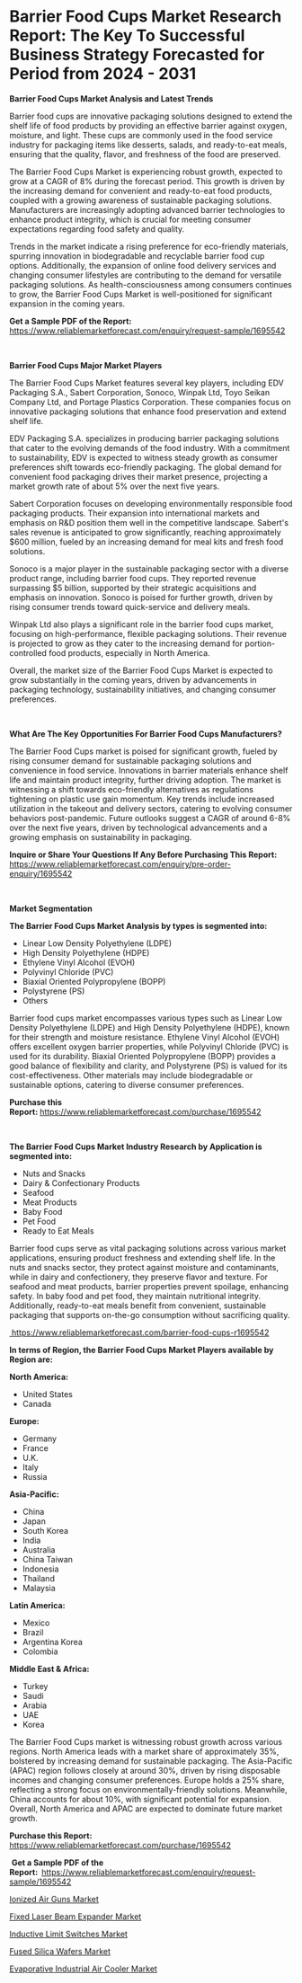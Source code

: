 <p><h1>Barrier Food Cups Market Research Report: The Key To Successful Business Strategy Forecasted for Period from 2024 - 2031</h1></p><p><strong>Barrier Food Cups Market Analysis and Latest Trends</strong></p>
<p><p>Barrier food cups are innovative packaging solutions designed to extend the shelf life of food products by providing an effective barrier against oxygen, moisture, and light. These cups are commonly used in the food service industry for packaging items like desserts, salads, and ready-to-eat meals, ensuring that the quality, flavor, and freshness of the food are preserved. </p><p>The Barrier Food Cups Market is experiencing robust growth, expected to grow at a CAGR of 8% during the forecast period. This growth is driven by the increasing demand for convenient and ready-to-eat food products, coupled with a growing awareness of sustainable packaging solutions. Manufacturers are increasingly adopting advanced barrier technologies to enhance product integrity, which is crucial for meeting consumer expectations regarding food safety and quality.</p><p>Trends in the market indicate a rising preference for eco-friendly materials, spurring innovation in biodegradable and recyclable barrier food cup options. Additionally, the expansion of online food delivery services and changing consumer lifestyles are contributing to the demand for versatile packaging solutions. As health-consciousness among consumers continues to grow, the Barrier Food Cups Market is well-positioned for significant expansion in the coming years.</p></p>
<p><strong>Get a Sample PDF of the Report:&nbsp;</strong> <a href="https://www.reliablemarketforecast.com/enquiry/request-sample/1695542?utm_campaign=1398&utm_medium=2&utm_source=Github&utm_content=ia&utm_term=19102024&utm_id=barrier-food-cups">https://www.reliablemarketforecast.com/enquiry/request-sample/1695542</a></p>
<p>&nbsp;</p>
<p><strong>Barrier Food Cups Major Market Players</strong></p>
<p><p>The Barrier Food Cups Market features several key players, including EDV Packaging S.A., Sabert Corporation, Sonoco, Winpak Ltd, Toyo Seikan Company Ltd, and Portage Plastics Corporation. These companies focus on innovative packaging solutions that enhance food preservation and extend shelf life.</p><p>EDV Packaging S.A. specializes in producing barrier packaging solutions that cater to the evolving demands of the food industry. With a commitment to sustainability, EDV is expected to witness steady growth as consumer preferences shift towards eco-friendly packaging. The global demand for convenient food packaging drives their market presence, projecting a market growth rate of about 5% over the next five years.</p><p>Sabert Corporation focuses on developing environmentally responsible food packaging products. Their expansion into international markets and emphasis on R&D position them well in the competitive landscape. Sabert's sales revenue is anticipated to grow significantly, reaching approximately $600 million, fueled by an increasing demand for meal kits and fresh food solutions.</p><p>Sonoco is a major player in the sustainable packaging sector with a diverse product range, including barrier food cups. They reported revenue surpassing $5 billion, supported by their strategic acquisitions and emphasis on innovation. Sonoco is poised for further growth, driven by rising consumer trends toward quick-service and delivery meals.</p><p>Winpak Ltd also plays a significant role in the barrier food cups market, focusing on high-performance, flexible packaging solutions. Their revenue is projected to grow as they cater to the increasing demand for portion-controlled food products, especially in North America.</p><p>Overall, the market size of the Barrier Food Cups Market is expected to grow substantially in the coming years, driven by advancements in packaging technology, sustainability initiatives, and changing consumer preferences.</p></p>
<p>&nbsp;</p>
<p><strong>What Are The Key Opportunities For Barrier Food Cups Manufacturers?</strong></p>
<p><p>The Barrier Food Cups market is poised for significant growth, fueled by rising consumer demand for sustainable packaging solutions and convenience in food service. Innovations in barrier materials enhance shelf life and maintain product integrity, further driving adoption. The market is witnessing a shift towards eco-friendly alternatives as regulations tightening on plastic use gain momentum. Key trends include increased utilization in the takeout and delivery sectors, catering to evolving consumer behaviors post-pandemic. Future outlooks suggest a CAGR of around 6-8% over the next five years, driven by technological advancements and a growing emphasis on sustainability in packaging.</p></p>
<p><strong>Inquire or Share Your Questions If Any Before Purchasing This Report:</strong> <a href="https://www.reliablemarketforecast.com/enquiry/pre-order-enquiry/1695542?utm_campaign=1398&utm_medium=2&utm_source=Github&utm_content=ia&utm_term=19102024&utm_id=barrier-food-cups">https://www.reliablemarketforecast.com/enquiry/pre-order-enquiry/1695542</a></p>
<p>&nbsp;</p>
<p><strong>Market Segmentation</strong></p>
<p><strong>The Barrier Food Cups Market Analysis by types is segmented into:</strong></p>
<p><ul><li>Linear Low Density Polyethylene (LDPE)</li><li>High Density Polyethylene (HDPE)</li><li>Ethylene Vinyl Alcohol (EVOH)</li><li>Polyvinyl Chloride (PVC)</li><li>Biaxial Oriented Polypropylene (BOPP)</li><li>Polystyrene (PS)</li><li>Others</li></ul></p>
<p><p>Barrier food cups market encompasses various types such as Linear Low Density Polyethylene (LDPE) and High Density Polyethylene (HDPE), known for their strength and moisture resistance. Ethylene Vinyl Alcohol (EVOH) offers excellent oxygen barrier properties, while Polyvinyl Chloride (PVC) is used for its durability. Biaxial Oriented Polypropylene (BOPP) provides a good balance of flexibility and clarity, and Polystyrene (PS) is valued for its cost-effectiveness. Other materials may include biodegradable or sustainable options, catering to diverse consumer preferences.</p></p>
<p><strong>Purchase this Report:&nbsp;</strong><a href="https://www.reliablemarketforecast.com/purchase/1695542?utm_campaign=1398&utm_medium=2&utm_source=Github&utm_content=ia&utm_term=19102024&utm_id=barrier-food-cups">https://www.reliablemarketforecast.com/purchase/1695542</a></p>
<p>&nbsp;</p>
<p><strong>The Barrier Food Cups Market Industry Research by Application is segmented into:</strong></p>
<p><ul><li>Nuts and Snacks</li><li>Dairy & Confectionary Products</li><li>Seafood</li><li>Meat Products</li><li>Baby Food</li><li>Pet Food</li><li>Ready to Eat Meals</li></ul></p>
<p><p>Barrier food cups serve as vital packaging solutions across various market applications, ensuring product freshness and extending shelf life. In the nuts and snacks sector, they protect against moisture and contaminants, while in dairy and confectionery, they preserve flavor and texture. For seafood and meat products, barrier properties prevent spoilage, enhancing safety. In baby food and pet food, they maintain nutritional integrity. Additionally, ready-to-eat meals benefit from convenient, sustainable packaging that supports on-the-go consumption without sacrificing quality.</p></p>
<p><a href="https://www.reliablemarketforecast.com/barrier-food-cups-r1695542?utm_campaign=1398&utm_medium=2&utm_source=Github&utm_content=ia&utm_term=19102024&utm_id=barrier-food-cups">&nbsp;https://www.reliablemarketforecast.com/barrier-food-cups-r1695542</a></p>
<p><strong>In terms of Region, the Barrier Food Cups Market Players available by Region are:</strong></p>
<p>
    <p> <strong> North America: </strong>
        <ul>
            <li>United States</li>
            <li>Canada</li>
        </ul>
        </p> 
    <p> <strong> Europe: </strong>
        <ul>
            <li>Germany</li>
            <li>France</li>
            <li>U.K.</li>
            <li>Italy</li>
            <li>Russia</li>
        </ul>
        </p> 
    <p> <strong> Asia-Pacific: </strong>
        <ul>
            <li>China</li>
            <li>Japan</li>
            <li>South Korea</li>
            <li>India</li>
            <li>Australia</li>
            <li>China Taiwan</li>
            <li>Indonesia</li>
            <li>Thailand</li>
            <li>Malaysia</li>
        </ul>
        </p> 
    <p> <strong> Latin America: </strong>
        <ul>
            <li>Mexico</li>
            <li>Brazil</li>
            <li>Argentina Korea</li>
            <li>Colombia</li>
        </ul>
        </p> 
    <p> <strong> Middle East & Africa: </strong>
        <ul>
            <li>Turkey</li>
            <li>Saudi</li>
            <li>Arabia</li>
            <li>UAE</li>
            <li>Korea</li>
        </ul>
    </p>
    </p>
<p><p>The Barrier Food Cups market is witnessing robust growth across various regions. North America leads with a market share of approximately 35%, bolstered by increasing demand for sustainable packaging. The Asia-Pacific (APAC) region follows closely at around 30%, driven by rising disposable incomes and changing consumer preferences. Europe holds a 25% share, reflecting a strong focus on environmentally-friendly solutions. Meanwhile, China accounts for about 10%, with significant potential for expansion. Overall, North America and APAC are expected to dominate future market growth.</p></p>
<p><strong>Purchase this Report: </strong><a href="https://www.reliablemarketforecast.com/purchase/1695542?utm_campaign=1398&utm_medium=2&utm_source=Github&utm_content=ia&utm_term=19102024&utm_id=barrier-food-cups">https://www.reliablemarketforecast.com/purchase/1695542</a></p>
<p>&nbsp;<strong>Get a Sample PDF of the Report:&nbsp;&nbsp;</strong><a href="https://www.reliablemarketforecast.com/enquiry/request-sample/1695542?utm_campaign=1398&utm_medium=2&utm_source=Github&utm_content=ia&utm_term=19102024&utm_id=barrier-food-cups">https://www.reliablemarketforecast.com/enquiry/request-sample/1695542</a></p>
<p><strong></strong></p>
<p><p><a href="https://www.linkedin.com/pulse/ionized-air-guns-market-overview-forecast-2024-2031-9tr1c?utm_campaign=1398&utm_medium=2&utm_source=Github&utm_content=ia&utm_term=19102024&utm_id=barrier-food-cups">Ionized Air Guns Market</a></p><p><a href="https://github.com/connornew3y/Market-Research-Report-List-1/blob/main/fixed-laser-beam-expander-market.md?utm_campaign=1398&utm_medium=2&utm_source=Github&utm_content=ia&utm_term=19102024&utm_id=barrier-food-cups">Fixed Laser Beam Expander Market</a></p><p><a href="https://www.linkedin.com/pulse/strategic-market-insights-navigating-global-inductive-7tioc?utm_campaign=1398&utm_medium=2&utm_source=Github&utm_content=ia&utm_term=19102024&utm_id=barrier-food-cups">Inductive Limit Switches Market</a></p><p><a href="https://github.com/johnieimmarta/Market-Research-Report-List-1/blob/main/fused-silica-wafers-market.md?utm_campaign=1398&utm_medium=2&utm_source=Github&utm_content=ia&utm_term=19102024&utm_id=barrier-food-cups">Fused Silica Wafers Market</a></p><p><a href="https://issuu.com/reportprime-2/docs/evaporative-industrial-air-cooler-m_c005ede5fa241f?utm_campaign=1398&utm_medium=2&utm_source=Github&utm_content=ia&utm_term=19102024&utm_id=barrier-food-cups">Evaporative Industrial Air Cooler Market</a></p></p>